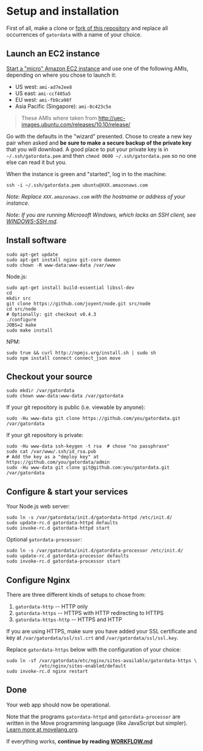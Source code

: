# Setup and installation

First of all, make a clone or [fork of this repository](http://help.github.com/fork-a-repo/) and replace all occurrences of `gatordata` with a name of your choice.

## Launch an EC2 instance

[Start a "micro" Amazon EC2 instance](https://console.aws.amazon.com/ec2/home) and use one of the following AMIs, depending on where you chose to launch it:

- US west: `ami-ad7e2ee8`
- US east: `ami-ccf405a5`
- EU west: `ami-fb9ca98f`
- Asia Pacific (Singapore): `ami-0c423c5e`

> These AMIs where taken from <http://uec-images.ubuntu.com/releases/10.10/release/>

Go with the defaults in the "wizard" presented. Chose to create a new key pair when asked and **be sure to make a secure backup of the private key** that you will download. A good place to put your private key is in `~/.ssh/gatordata.pem` and then `chmod 0600 ~/.ssh/gatordata.pem` so no one else can read it but you.

When the instance is green and "started", log in to the machine:

    ssh -i ~/.ssh/gatordata.pem ubuntu@XXX.amazonaws.com

*Note: Replace `XXX.amazonaws.com` with the hostname or address of your instance.*

*Note: If you are running Microsoft Windows, which lacks an SSH client, see [WINDOWS-SSH.md](WINDOWS-SSH.md#readme)*.

## Install software

    sudo apt-get update
    sudo apt-get install nginx git-core daemon
    sudo chown -R www-data:www-data /var/www

Node.js:

    sudo apt-get install build-essential libssl-dev
    cd
    mkdir src
    git clone https://github.com/joyent/node.git src/node
    cd src/node
    # Optionally: git checkout v0.4.3
    ./configure
    JOBS=2 make
    sudo make install

NPM:

    sudo true && curl http://npmjs.org/install.sh | sudo sh
    sudo npm install connect connect_json move


## Checkout your source

    sudo mkdir /var/gatordata
    sudo chown www-data:www-data /var/gatordata

If your git repository is public (i.e. viewable by anyone):

    sudo -Hu www-data git clone https://github.com/you/gatordata.git /var/gatordata

If your git repository is private:

    sudo -Hu www-data ssh-keygen -t rsa  # chose "no passphrase"
    sudo cat /var/www/.ssh/id_rsa.pub
    # Add the key as a "deploy key" at https://github.com/you/gatordata/admin
    sudo -Hu www-data git clone git@github.com:you/gatordata.git /var/gatordata


## Configure & start your services

Your Node.js web server:

    sudo ln -s /var/gatordata/init.d/gatordata-httpd /etc/init.d/
    sudo update-rc.d gatordata-httpd defaults
    sudo invoke-rc.d gatordata-httpd start
    
Optional `gatordata-processor`:
    
    sudo ln -s /var/gatordata/init.d/gatordata-processor /etc/init.d/
    sudo update-rc.d gatordata-processor defaults
    sudo invoke-rc.d gatordata-processor start


## Configure Nginx

There are three different kinds of setups to chose from:

1. `gatordata-http` -- HTTP only
2. `gatordata-https` -- HTTPS with HTTP redirecting to HTTPS
3. `gatordata-https-http` -- HTTPS and HTTP

If you are using HTTPS, make sure you have added your SSL certificate and key at `/var/gatordata/ssl/ssl.crt` and `/var/gatordata/ssl/ssl.key`.

Replace `gatordata-https` below with the configuration of your choice:

    sudo ln -sf /var/gatordata/etc/nginx/sites-available/gatordata-https \
                /etc/nginx/sites-enabled/default
    sudo invoke-rc.d nginx restart


## Done

Your web app should now be operational.

Note that the programs `gatordata-httpd` and `gatordata-processor` are written in the Move programming language (like JavaScript but simpler). [Learn more at movelang.org](http://movelang.org/).

If everything works, **continue by reading [WORKFLOW.md](https://github.com/hirenj/gator-data/blob/master/WORKFLOW.md#readme)**
